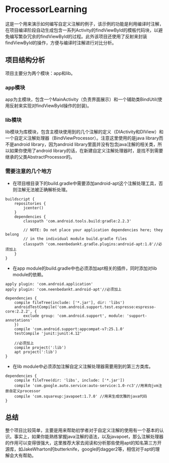 # ProcessorLearning
这是一个用来演示如何编写自定义注解的例子，该示例的功能是利用编译时注解，在项目编译阶段自动生成包含一系列Activity的findViewById的模板代码块，以避免编写繁杂冗余的findViewById的过程。此外该项目还使用了反射来封装findViewById的操作，方便与编译时注解进行对比分析。

## 项目结构分析
项目主要分为两个模块：app和lib。
### app模块
app为主模块，包含一个MainActivity（负责界面展示）和一个辅助类BindUtil(使用反射来实现对findViewById操作的封装)。
### lib模块
lib模块为库模块，包含主模块使用到的几个注解的定义（DIActivity和DIView）和一个自定义注解处理器（BindViewProcessor）。注意这里使用的是java library而不是android library，因为android library里面并没有包含java注解的相关类，所以如果你使用了android library的话，在新建自定义注解处理器时，是找不到需要继承的父类AbstractProcessor的。
### 需要注意的几个地方
-  在项目根目录下的build.gradle中需要添加android-apt这个注解处理工具，否则注解无法被正确解析处理。

```
buildscript {
    repositories {
        jcenter()
    }
    dependencies {
        classpath 'com.android.tools.build:gradle:2.2.3'

        // NOTE: Do not place your application dependencies here; they belong
        // in the individual module build.gradle files
        classpath 'com.neenbedankt.gradle.plugins:android-apt:1.8'//必须加上
    }
}
```
-  在app module的build.gradle中也必须添加apt相关的插件，同时添加对lib module的依赖。

```
apply plugin: 'com.android.application'
apply plugin: 'com.neenbedankt.android-apt'//必须加上

dependencies {
    compile fileTree(include: ['*.jar'], dir: 'libs')
    androidTestCompile('com.android.support.test.espresso:espresso-core:2.2.2', {
        exclude group: 'com.android.support', module: 'support-annotations'
    })
    compile 'com.android.support:appcompat-v7:25.1.0'
    testCompile 'junit:junit:4.12'

    //必须加上
    compile project(':lib')
    apt project(':lib')
}
```
- 在lib module中必须添加注解自定义注解处理器需要用到的第三方类库。

```
dependencies {
    compile fileTree(dir: 'libs', include: ['*.jar'])
    compile 'com.google.auto.service:auto-service:1.0-rc3'//用来向jvm注册自定义processor
    compile 'com.squareup:javapoet:1.7.0' //用来生成优雅的java代码
}
```
## 总结
整个项目比较简单，主要是用来帮助初学者对于自定义注解的使用有一个基本的认识。事实上，如果你能熟练掌握java注解的语法，以及javapoet，那么注解处理器的作用可以变得很强大，这里推荐大家去阅读和分析那些使用apt的知名第三方开源库，如JakeWharton的butterknife，google的dagger2等，相信对于apt的理解会大有帮助。

